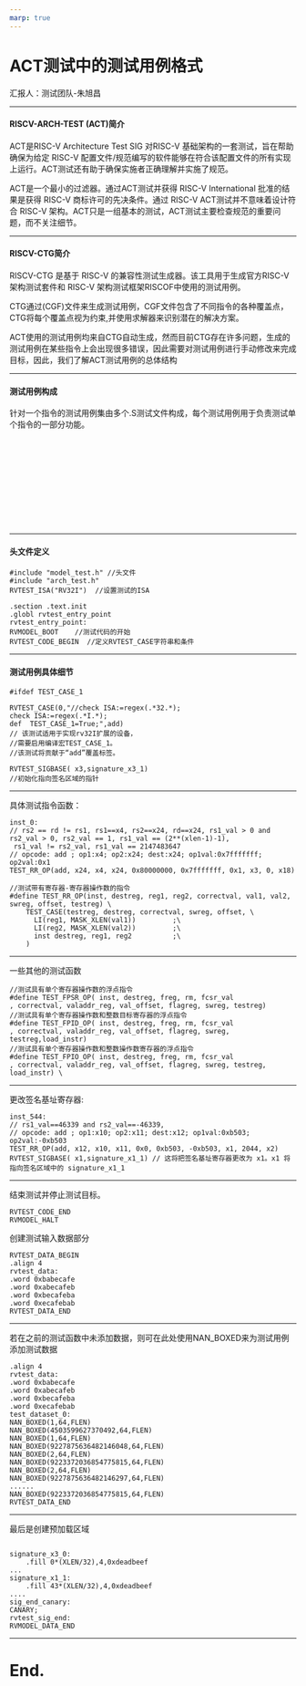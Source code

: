 ```yaml
---
marp: true
---
```


# ACT测试中的测试用例格式

汇报人：测试团队-朱旭昌

---

#### RISCV-ARCH-TEST (ACT)简介

ACT是RISC-V Architecture Test SIG 对RISC-V 基础架构的一套测试，旨在帮助确保为给定 RISC-V 配置文件/规范编写的软件能够在符合该配置文件的所有实现上运行。ACT测试还有助于确保实施者正确理解并实施了规范。

ACT是一个最小的过滤器。通过ACT测试并获得 RISC-V International 批准的结果是获得 RISC-V 商标许可的先决条件。通过 RISC-V ACT测试并不意味着设计符合 RISC-V 架构。ACT只是一组基本的测试，ACT测试主要检查规范的重要问题，而不关注细节。

---

#### RISCV-CTG简介



RISCV-CTG 是基于 RISC-V 的兼容性测试生成器。该工具用于生成官方RISC-V 架构测试套件和 RISC-V 架构测试框架RISCOF中使用的测试用例。

CTG通过(CGF)文件来生成测试用例，CGF文件包含了不同指令的各种覆盖点，CTG将每个覆盖点视为约束,并使用求解器来识别潜在的解决方案。



ACT使用的测试用例均来自CTG自动生成，然而目前CTG存在许多问题，生成的测试用例在某些指令上会出现很多错误，因此需要对测试用例进行手动修改来完成目标，因此，我们了解ACT测试用例的总体结构

---

#### 测试用例构成

针对一个指令的测试用例集由多个.S测试文件构成，每个测试用例用于负责测试单个指令的一部分功能。

```












```

---

#### 头文件定义

```
#include "model_test.h" //头文件
#include "arch_test.h"
RVTEST_ISA("RV32I")  //设置测试的ISA

.section .text.init
.globl rvtest_entry_point
rvtest_entry_point:
RVMODEL_BOOT    //测试代码的开始
RVTEST_CODE_BEGIN  //定义RVTEST_CASE字符串和条件
```

---

#### 测试用例具体细节

```
#ifdef TEST_CASE_1

RVTEST_CASE(0,"//check ISA:=regex(.*32.*);
check ISA:=regex(.*I.*);
def  TEST_CASE_1=True;",add)
// 该测试适用于实现rv32I扩展的设备，
//需要启用编译宏TEST_CASE_1。
//该测试将贡献于“add”覆盖标签。

RVTEST_SIGBASE( x3,signature_x3_1) 
//初始化指向签名区域的指针
```

---

具体测试指令函数：

```
inst_0:
// rs2 == rd != rs1, rs1==x4, rs2==x24, rd==x24, rs1_val > 0 and rs2_val > 0, rs2_val == 1, rs1_val == (2**(xlen-1)-1),
 rs1_val != rs2_val, rs1_val == 2147483647
// opcode: add ; op1:x4; op2:x24; dest:x24; op1val:0x7fffffff;  op2val:0x1
TEST_RR_OP(add, x24, x4, x24, 0x80000000, 0x7fffffff, 0x1, x3, 0, x18)
```

```
//测试带有寄存器-寄存器操作数的指令
#define TEST_RR_OP(inst, destreg, reg1, reg2, correctval, val1, val2, swreg, offset, testreg) \
    TEST_CASE(testreg, destreg, correctval, swreg, offset, \
      LI(reg1, MASK_XLEN(val1))			;\
      LI(reg2, MASK_XLEN(val2))			;\
      inst destreg, reg1, reg2			;\
    )

```

---

一些其他的测试函数

```
//测试具有单个寄存器操作数的浮点指令
#define TEST_FPSR_OP( inst, destreg, freg, rm, fcsr_val
, correctval, valaddr_reg, val_offset, flagreg, swreg, testreg)
//测试具有单个寄存器操作数和整数目标寄存器的浮点指令
#define TEST_FPID_OP( inst, destreg, freg, rm, fcsr_val
, correctval, valaddr_reg, val_offset, flagreg, swreg, testreg,load_instr)
//测试具有单个寄存器操作数和整数操作数寄存器的浮点指令
#define TEST_FPIO_OP( inst, destreg, freg, rm, fcsr_val
, correctval, valaddr_reg, val_offset, flagreg, swreg, testreg, load_instr) \
```

---

更改签名基址寄存器:

```
inst_544:
// rs1_val==46339 and rs2_val==-46339, 
// opcode: add ; op1:x10; op2:x11; dest:x12; op1val:0xb503;  op2val:-0xb503
TEST_RR_OP(add, x12, x10, x11, 0x0, 0xb503, -0xb503, x1, 2044, x2)
RVTEST_SIGBASE( x1,signature_x1_1) // 这将把签名基址寄存器更改为 x1。x1 将指向签名区域中的 signature_x1_1
```

---

结束测试并停止测试目标。

```
RVTEST_CODE_END
RVMODEL_HALT
```

创建测试输入数据部分

```
RVTEST_DATA_BEGIN
.align 4
rvtest_data:
.word 0xbabecafe
.word 0xabecafeb
.word 0xbecafeba
.word 0xecafebab
RVTEST_DATA_END
```

---

若在之前的测试函数中未添加数据，则可在此处使用NAN_BOXED来为测试用例添加测试数据

```
.align 4
rvtest_data:
.word 0xbabecafe
.word 0xabecafeb
.word 0xbecafeba
.word 0xecafebab
test_dataset_0:
NAN_BOXED(1,64,FLEN)
NAN_BOXED(4503599627370492,64,FLEN)
NAN_BOXED(1,64,FLEN)
NAN_BOXED(9227875636482146048,64,FLEN)
NAN_BOXED(2,64,FLEN)
NAN_BOXED(9223372036854775815,64,FLEN)
NAN_BOXED(2,64,FLEN)
NAN_BOXED(9227875636482146297,64,FLEN)
......
NAN_BOXED(9223372036854775815,64,FLEN)
RVTEST_DATA_END
```

---

最后是创建预加载区域

```

signature_x3_0:
    .fill 0*(XLEN/32),4,0xdeadbeef
...
signature_x1_1:
    .fill 43*(XLEN/32),4,0xdeadbeef
....
sig_end_canary:
CANARY;
rvtest_sig_end:
RVMODEL_DATA_END
```

---

# End.